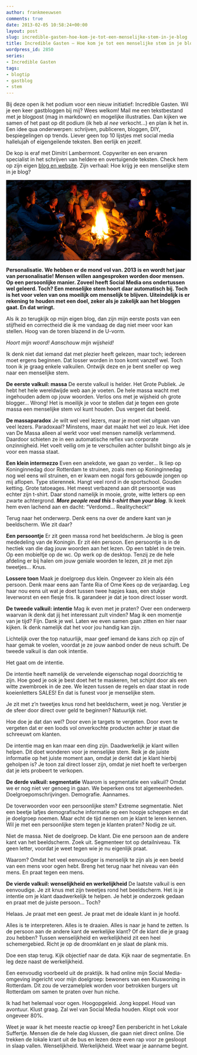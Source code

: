 ```yaml
---
author: frankmeeuwsen
comments: true
date: 2013-02-05 10:58:24+00:00
layout: post
slug: incredible-gasten-hoe-kom-je-tot-een-menselijke-stem-in-je-blog
title: Incredible Gasten – Hoe kom je tot een menselijke stem in je blog?
wordpress_id: 2850
series:
- Incredible Gasten
tags:
- blogtip
- gastblog
- stem
---
```


Bij deze open ik het podium voor een nieuw initiatief: Incredible Gasten. Wil je een keer gastbloggen bij mij? Wees welkom! Mail me een tekstbestand met je blogpost (mag in markdown) en mogelijke illustraties. Dan kijken we samen of het past op dit podium (ik heb al _nee_ verkocht...) en plan ik het in. Een idee qua onderwerpen: schrijven, publiceren, bloggen, DIY, bespiegelingen op trends. Liever geen top 10 lijstjes met social media hallelujah of eigengeilende teksten. Ben eerlijk en jezelf.

De kop is eraf met Dimitri Lambermont. Copywriter en een ervaren specialist in het schrijven van heldere en overtuigende teksten. Check hem op zijn eigen [blog en website](http://www.vancopytotcontent.nl). Zijn verhaal: Hoe krijg je een menselijke stem in je blog?

<!-- more -->

![Campfire relaxing](../images/uploadimages/shutterstock_59945146-e1360062097761.jpg)

**Personalisatie. We hebben er de mond vol van. 2013 is en wordt het jaar van personalisatie! Mensen willen aangesproken worden door mensen. Op een persoonlijke manier. Zoveel heeft Social Media ons ondertussen wel geleerd. Toch? Een menselijke stem hoort daar automatisch bij. Toch is het voor velen van ons moeilijk om menselijk te blijven. Uiteindelijk is er rekening te houden met een doel, zeker als je zakelijk aan het bloggen gaat. En dat wringt.**

Als ik zo terugkijk op mijn eigen blog, dan zijn mijn eerste posts van een stijfheid en correctheid die ik me vandaag de dag niet meer voor kan stellen. Hoog van de toren blazend in de U-vorm.

_Hoort mijn woord! Aanschouw mijn wijsheid!_

Ik denk niet dat iemand dat met plezier heeft gelezen, maar toch; iedereen moet ergens beginnen. Dat losser worden in toon komt vanzelf wel. Toch toon ik je graag enkele valkuilen. Ontwijk deze en je bent sneller op weg naar een menselijke stem.

**De eerste valkuil: massa**
De eerste valkuil is helder. Het Grote Publiek. Je hebt het hele wereldwijde web aan je voeten. De hele massa wacht met ingehouden adem op jouw woorden. Verlos ons met je wijsheid oh grote blogger… Wrong! Het is moeilijk je voor te stellen dat je tegen een grote massa een menselijke stem vol kunt houden. Dus vergeet dat beeld.

**De massaparadox**
Je wilt wel veel lezers, maar je moet niet uitgaan van veel lezers. Paradoxaal? Minstens, maar dat maakt het wel zo leuk. Het idee van De Massa alleen al werkt voor veel mensen namelijk verlammend. Daardoor schieten ze in een automatische reflex van corporate onzinnigheid. Het voelt veilig om je te verschuilen achter bullshit bingo als je voor een massa staat.

**Een klein intermezzo**
Even een anekdote, we gaan zo verder… Ik liep op Koninginnedag door Rotterdam te struinen, zoals men op Koninginnedag nog wel eens wil struinen, en er kwam een nogal fors gebouwde jongen op mij aflopen. Type stierennek. Hangt veel rond in de sportschool. Gouden ketting. Grote tatoeages. Het meest verbazend aan dit persoontje was echter zijn t-shirt. Daar stond namelijk in mooie, grote, witte letters op een zwarte achtergrond. _**More people read this t-shirt than your blog**_. Ik keek hem even lachend aan en dacht: “Verdomd… Realitycheck!”

Terug naar het onderwerp. Denk eens na over de andere kant van je beeldscherm. Wie zit daar?

**Een persoontje**
Er zit geen massa rond het beeldscherm. Je blog is geen mededeling van de Koningin. Er zit één persoon. Een persoontje is in de hectiek van die dag jouw woorden aan het lezen. Op een tablet in de trein. Op een mobieltje op de wc. Op werk op de desktop. Tenzij ze de hele afdeling er bij halen om jouw geniale woorden te lezen, zit je met zijn tweetjes… Knus.

**Lossere toon**
Maak je doelgroep dus klein. Ongeveer zo klein als één persoon. Denk maar eens aan Tante Ria of Ome Kees op de verjaardag. Leg haar nou eens uit wat je doet tussen twee hapjes kaas, een stukje leverworst en een flesje fris. Ik garandeer je dat je toon direct losser wordt.

**De tweede valkuil: intentie**
Mag ik even met je praten? Over een onderwerp waarvan ik denk dat jij het interessant zult vinden? Mag ik een momentje van je tijd? Fijn. Dank je wel. Laten we even samen gaan zitten en hier naar kijken. Ik denk namelijk dat het voor jou handig kan zijn.

Lichtelijk over the top natuurlijk, maar geef iemand de kans zich op zijn of haar gemak te voelen, voordat je ze jouw aanbod onder de neus schuift. De tweede valkuil is dan ook intentie.

Het gaat om de intentie.

De intentie heeft namelijk de vervelende eigenschap nogal doorzichtig te zijn. Hoe goed je ook je best doet het te maskeren, het schijnt door als een witte zwembroek in de zee. We lezen tussen de regels en daar staat in rode koeienletters SALES! En dat is funest voor je menselijke stem.

Je zit met z’n tweetjes knus rond het beeldscherm, weet je nog. Verstier je de sfeer door direct over geld te beginnen? Natuurlijk niet.

Hoe doe je dat dan wel? Door even je targets te vergeten. Door even te vergeten dat er een loods vol onverkochte producten achter je staat die schreeuwt om klanten.

De intentie mag en kan maar een ding zijn. Daadwerkelijk je klant willen helpen. Dit doet wonderen voor je menselijke stem. Reik je de juiste informatie op het juiste moment aan, omdat je denkt dat je klant hierbij geholpen is? Je toon zal direct losser zijn, omdat je niet hoeft te verbergen dat je iets probeert te verkopen.

**De derde valkuil: segmentatie**
Waarom is segmentatie een valkuil? Omdat we er nog niet ver genoeg in gaan. We beperken ons tot algemeenheden. Doelgroepomschrijvingen. Demografie. Aannames.

De toverwoorden voor een persoonlijke stem? Extreme segmentatie. Niet een beetje lafjes demografische informatie op een hoopje scheppen en dat je doelgroep noemen. Maar echt de tijd nemen om je klant te leren kennen. Wil je met een persoonlijke stem tegen je klanten praten? Nodig ze uit.

Niet de massa. Niet de doelgroep. De klant. Die ene persoon aan de andere kant van het beeldscherm. Zoek uit. Segmenteer tot op detailniveau. Tik geen letter, voordat je weet tegen wie je nu eigenlijk praat.

Waarom? Omdat het veel eenvoudiger is menselijk te zijn als je een beeld van een mens voor ogen hebt. Breng het terug naar het niveau van één mens. En praat tegen een mens.

**De vierde valkuil: wenselijkheid en werkelijkheid**
De laatste valkuil is een eenvoudige. Je zit knus met zijn tweetjes rond het beeldscherm. Het is je intentie om je klant daadwerkelijk te helpen. Je hebt je onderzoek gedaan en praat met de juiste persoon… Toch?

Helaas. Je praat met een geest.
Je praat met de ideale klant in je hoofd.

Alles is te interpreteren. Alles is te draaien. Alles is naar je hand te zetten. Is de persoon aan de andere kant de werkelijke klant? Of de klant die je graag zou hebben? Tussen wenselijkheid en werkelijkheid zit een heel schemergebied. Richt je op de droomklant en je slaat de plank mis.

Doe een stap terug. Kijk objectief naar de data. Kijk naar de segmentatie. En leg deze naast de werkelijkheid.

Een eenvoudig voorbeeld uit de praktijk. Ik had online mijn Social Media-omgeving ingericht voor mijn doelgroep: bewoners van een Kluswoning in Rotterdam. Dit zou de verzamelplek worden voor betrokken burgers uit Rotterdam om samen te praten over hun niche.

Ik had het helemaal voor ogen. Hoogopgeleid. Jong koppel. Houd van avontuur. Klust graag. Zal wel van Social Media houden. Klopt ook voor ongeveer 80%.

Weet je waar ik het meeste reactie op kreeg? Een persbericht in het Lokale Suffertje. Mensen die de hele dag klussen, die gaan niet direct online. Die trekken de lokale krant uit de bus en lezen deze even rap voor ze gesloopt in slaap vallen. Wenselijkheid. Werkelijkheid. Weet waar je aanname begint.
